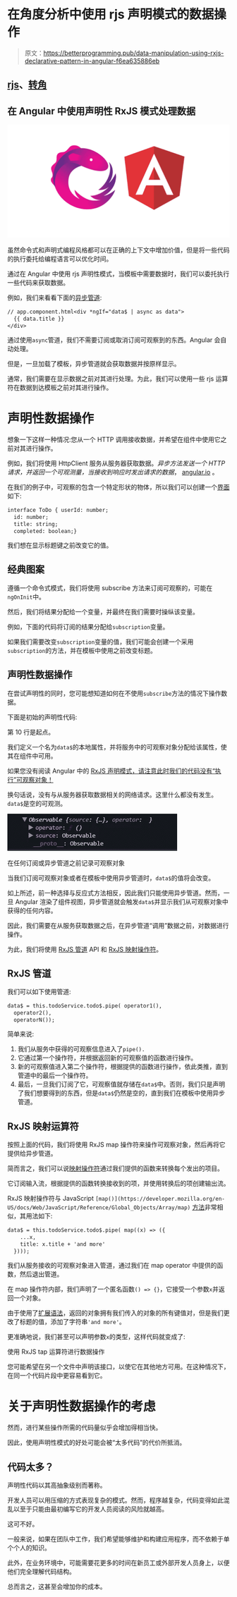 # 在角度分析中使用 rjs 声明模式的数据操作

> 原文：<https://betterprogramming.pub/data-manipulation-using-rxjs-declarative-pattern-in-angular-f6ea635886eb>

## [rjs](https://medium.com/@lorenzozar/list/rxjs-39bc4f4110ec)、[转角](https://medium.com/@lorenzozar/list/angular-5496c492a185)

## 在 Angular 中使用声明性 RxJS 模式处理数据

![](img/a3af488465aef4ad286aa24be27a70ca.png)

虽然命令式和声明式编程风格都可以在正确的上下文中增加价值，但是将一些代码的执行委托给编程语言可以优化时间。

通过在 Angular 中使用 rjs 声明性模式，当模板中需要数据时，我们可以委托执行一些代码来获取数据。

例如，我们来看看下面的[异步管道](https://www.vitainbeta.org/2022/05/03/angular-async-pipe/):

```
// app.component.html<div *ngIf="data$ | async as data">
  {{ data.title }}
</div>
```

通过使用`async`管道，我们不需要订阅或取消订阅可观察到的东西。Angular 会自动处理。

但是，一旦加载了模板，异步管道就会获取数据并按原样显示。

通常，我们需要在显示数据之前对其进行处理。为此，我们可以使用一些 rjs 运算符在数据到达模板之前对其进行操作。

# 声明性数据操作

想象一下这样一种情况:您从一个 HTTP 调用接收数据，并希望在组件中使用它之前对其进行操作。

例如，我们将使用 HttpClient 服务从服务器获取数据。*异步方法发送一个 HTTP 请求，并返回一个可观测量，当接收到响应时发出请求的数据*， [angular.io](https://angular.io/guide/http#requesting-data-from-a-server) 。

在我们的例子中，可观察的包含一个特定形状的物体，所以我们可以创建一个[界面](https://www.typescriptlang.org/docs/handbook/2/objects.html)如下:

```
interface ToDo { userId: number;
  id: number;
  title: string;
  completed: boolean;}
```

我们想在显示标题键之前改变它的值。

## 经典图案

遵循一个命令式模式，我们将使用 subscribe 方法来订阅可观察的，可能在`ngOnInit`中。

然后，我们将结果分配给一个变量，并最终在我们需要时操纵该变量。

例如，下面的代码将订阅的结果分配给`subscription`变量。

如果我们需要改变`subscription`变量的值，我们可能会创建一个采用`subscription`的方法，并在模板中使用之前改变标题。

## 声明性数据操作

在尝试声明性的同时，您可能想知道如何在不使用`subscribe`方法的情况下操作数据。

下面是初始的声明性代码:

第 10 行是起点。

我们定义一个名为`data$`的本地属性，并将服务中的可观察对象分配给该属性，使其在组件中可用。

如果您没有阅读 Angular 中的 [RxJS 声明模式，请注意此时我们的代码没有“执行”可观察对象！](/rxjs-declarative-pattern-in-angular-cafba3983d21)

换句话说，没有与从服务器获取数据相关的网络请求。这里什么都没有发生。`data$`是空的可观测。

![](img/d01c26e251743230e646fc7b5805443a.png)

在任何订阅或异步管道之前记录可观察对象

当我们订阅可观察对象或者在模板中使用异步管道时，`data$`的值将会改变。

如上所述，前一种选择与反应式方法相反，因此我们只能使用异步管道。然而，一旦 Angular 渲染了组件视图，异步管道就会触发`data$`并显示我们从可观察对象中获得的任何内容。

因此，我们需要在从服务获取数据之后，在异步管道“调用”数据之前，对数据进行操作。

为此，我们将使用 [RxJS 管道](https://rxjs.dev/api/index/function/pipe) API 和 [RxJS 映射操作符](https://www.vitainbeta.org/2022/03/29/hands-on-rxjs-operators-map-operator/)。

## **RxJS 管道**

我们可以如下使用管道:

```
data$ = this.todoService.todo$.pipe( operator1(),
  operator2(),
  operatorN());
```

简单来说:

1.  我们从服务中获得的可观察信息进入了`pipe().`
2.  它通过第一个操作符，并根据返回新的可观察值的函数进行操作。
3.  新的可观察值进入第二个操作符，根据提供的函数进行操作，依此类推，直到管道中的最后一个操作符。
4.  最后，一旦我们订阅了它，可观察值就存储在`data$`中。否则，我们只是声明了我们想要得到的东西，但是`data$`仍然是空的，直到我们在模板中使用异步管道。

## RxJS 映射运算符

按照上面的代码，我们将使用 RxJS map 操作符来操作可观察对象，然后再将它提供给异步管道。

简而言之，我们可以说[映射操作符](https://www.vitainbeta.org/2022/03/29/hands-on-rxjs-operators-map-operator/)通过我们提供的函数来转换每个发出的项目。

它订阅输入流，根据提供的函数转换接收到的项，并使用转换后的项创建输出流。

RxJS 映射操作符与 JavaScript `[map()](https://developer.mozilla.org/en-US/docs/Web/JavaScript/Reference/Global_Objects/Array/map)` [方法](https://developer.mozilla.org/en-US/docs/Web/JavaScript/Reference/Global_Objects/Array/map)非常相似，其用法如下:

```
data$ = this.todoService.todo$.pipe( map((x) => ({ 
    ...x, 
    title: x.title + 'and more' 
  })));
```

我们从服务接收的可观察对象进入管道，通过我们在 map operator 中提供的函数，然后退出管道。

在 map 操作符内部，我们声明了一个匿名函数`() => {}`，它接受一个参数`x`并返回一个对象。

由于使用了[扩展语法](https://developer.mozilla.org/en-US/docs/Web/JavaScript/Reference/Operators/Spread_syntax)，返回的对象拥有我们传入的对象的所有键值对，但是我们更改了标题的值，添加了字符串`'and more'`。

更准确地说，我们甚至可以声明参数`x`的类型，这样代码就变成了:

使用 RxJS tap 运算符进行数据操作

您可能希望在另一个文件中声明该接口，以使它在其他地方可用。在这种情况下，在同一个代码片段中更容易看到它。

# 关于声明性数据操作的考虑

然而，进行某些操作所需的代码量似乎会增加得相当快。

因此，使用声明性模式的好处可能会被“太多代码”的代价所抵消。

## 代码太多？

声明性代码以其高抽象级别而著称。

开发人员可以用压缩的方式表现复杂的模式。然而，程序越复杂，代码变得如此混乱以至于只能由最初编写它的开发人员阅读的风险就越高。

这可不好。

一般来说，如果在团队中工作，我们希望能够维护和构建应用程序，而不依赖于单个个人的知识。

此外，在业务环境中，可能需要花更多的时间在新员工或外部开发人员身上，以便他们完全理解代码结构。

总而言之，这甚至会增加你的成本。